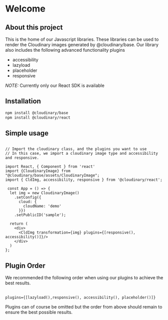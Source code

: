 # Welcome

## About this project

This is the home of our Javascript libraries. These libraries can be used to render the
Cloudinary images generated by @cloudinary/base. Our library also includes the following advanced functionality 
plugins

- accessibility
- lazyload
- placeholder  
- responsive

*NOTE:* Currently only our React SDK is available 

## Installation
```bash
npm install @cloudinary/base 
npm install @cloudinary/react
```

## Simple usage
```tsx

// Import the cloudinary class, and the plugins you want to use
// In this case, we import a cloudinary image type and accessibility and responsive.

import React, { Component } from 'react'
import {CloudinaryImage} from "@cloudinary/base/assets/CloudinaryImage";
import { CldImg, accessibility, responsive } from '@cloudinary/react';

 const App = () => {
  let img = new CloudinaryImage()
    .setConfig({
      cloud: {
        cloudName: 'demo'
      }})
    .setPublicID('sample');

  return (
    <div>
      <CldImg transformation={img} plugins={[responsive(), accessibility()]}/>
    </div>
  )
};
```

## Plugin Order

<div>
We recommended the following order when using our plugins to achieve the best results. 
<br/><br/>

``plugins={[lazyload(),responsive(), accessibility(), placeholder()]}``

Plugins can of course be omitted but the order from above should 
remain to ensure the best possible results. 
</div>

